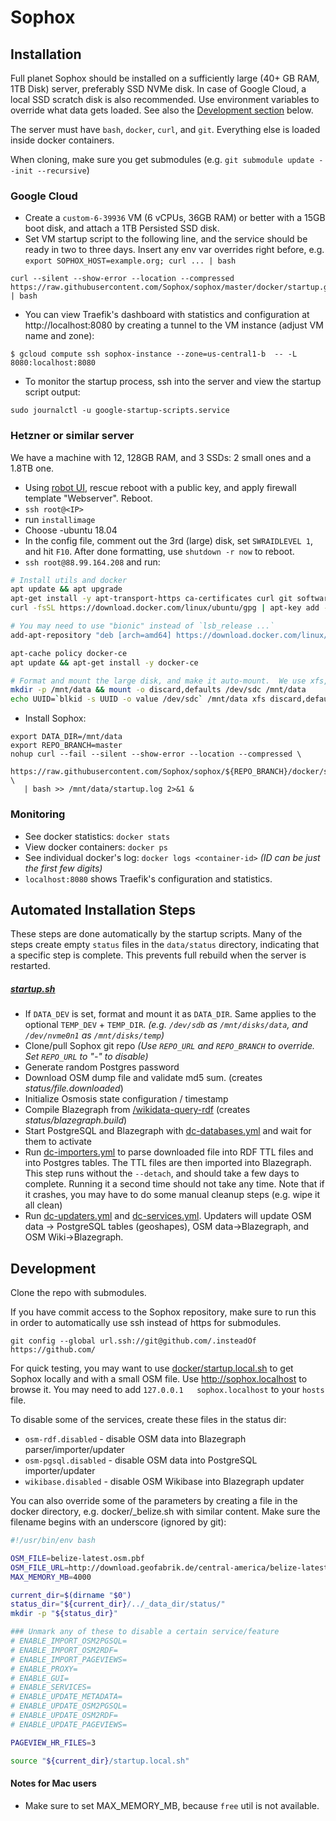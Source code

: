 # Sophox

## Installation

Full planet Sophox should be installed on a sufficiently large (40+ GB RAM, 1TB Disk) server, preferably SSD NVMe disk.  In case of Google Cloud, a local SSD scratch disk is also recommended.  Use environment variables to override what data gets loaded.  See also the [Development section](#development) below.

The server must have `bash`, `docker`, `curl`, and `git`.  Everything else is loaded inside docker containers.

When cloning, make sure you get submodules (e.g. `git submodule update --init --recursive`)

### Google Cloud
* Create a `custom-6-39936` VM (6 vCPUs, 36GB RAM) or better with a 15GB boot disk, and attach a 1TB Persisted SSD disk.
* Set VM startup script to the following line, and the service should be ready in two to three days.  Insert any env var overrides right before, e.g. `export SOPHOX_HOST=example.org; curl ... | bash`
```
curl --silent --show-error --location --compressed https://raw.githubusercontent.com/Sophox/sophox/master/docker/startup.gcp.sh | bash
```

* You can view Traefik's dashboard with statistics and configuration at http://localhost:8080 by creating a tunnel to the VM instance (adjust VM name and zone):
```
$ gcloud compute ssh sophox-instance --zone=us-central1-b  -- -L 8080:localhost:8080
```

* To monitor the startup process, ssh into the server and view the startup script output:
```
sudo journalctl -u google-startup-scripts.service
```

### Hetzner or similar server

We have a machine with 12, 128GB RAM, and 3 SSDs: 2 small ones and a 1.8TB one.

* Using [robot UI](https://robot.your-server.de/), rescue reboot with a public key, and apply firewall template "Webserver". Reboot.
* `ssh root@<IP>`
* run `installimage`
* Choose -ubuntu 18.04
* In the config file, comment out the 3rd (large) disk, set `SWRAIDLEVEL 1`, and hit `F10`.  After done formatting, use `shutdown -r now` to reboot.
* `ssh root@88.99.164.208` and run:
```bash
# Install utils and docker
apt update && apt upgrade
apt-get install -y apt-transport-https ca-certificates curl git software-properties-common
curl -fsSL https://download.docker.com/linux/ubuntu/gpg | apt-key add -

# You may need to use "bionic" instead of `lsb_release ...` 
add-apt-repository "deb [arch=amd64] https://download.docker.com/linux/ubuntu $(lsb_release -cs) stable"

apt-cache policy docker-ce
apt update && apt-get install -y docker-ce

# Format and mount the large disk, and make it auto-mount.  We use xfs, but ext4 is fine too.
mkdir -p /mnt/data && mount -o discard,defaults /dev/sdc /mnt/data
echo UUID=`blkid -s UUID -o value /dev/sdc` /mnt/data xfs discard,defaults,nofail 0 2 | tee -a /etc/fstab
```

* Install Sophox:
```
export DATA_DIR=/mnt/data
export REPO_BRANCH=master
nohup curl --fail --silent --show-error --location --compressed \
   https://raw.githubusercontent.com/Sophox/sophox/${REPO_BRANCH}/docker/startup.planet.sh \
   | bash >> /mnt/data/startup.log 2>&1 &
```

### Monitoring
* See docker statistics:  `docker stats`
* View docker containers:  `docker ps`
* See individual docker's log:  `docker logs <container-id>` _(ID can be just the first few digits)_
* `localhost:8080` shows Traefik's configuration and statistics.

## Automated Installation Steps
These steps are done automatically by the startup scripts. Many of the steps create empty `status` files in the `data/status` directory, indicating that a specific step is complete. This prevents full rebuild when the server is restarted.

##### [startup.sh](docker/startup.sh)
* If `DATA_DEV` is set, format and mount it as `DATA_DIR`.  Same applies to the optional `TEMP_DEV` + `TEMP_DIR`. _(e.g. `/dev/sdb`  as `/mnt/disks/data`, and `/dev/nvme0n1` as `/mnt/disks/temp`)_
* Clone/pull Sophox git repo _(Use `REPO_URL` and `REPO_BRANCH` to override. Set `REPO_URL` to "-" to disable)_
* Generate random Postgres password
* Download OSM dump file and validate md5 sum. (creates _status/file.downloaded_)
* Initialize Osmosis state configuration / timestamp
* Compile Blazegraph from [/wikidata-query-rdf](wikidata-query-rdf)  (creates _status/blazegraph.build_)
* Start PostgreSQL and Blazegraph with [dc-databases.yml](docker/dc-databases.yml) and wait for them to activate
* Run [dc-importers.yml](docker/dc-importers.yml) to parse downloaded file into RDF TTL files and into Postgres tables. The TTL files are then imported into Blazegraph.  This step runs without the `--detach`, and should take a few days to complete.  Running it a second time should not take any time. Note that if it crashes, you may have to do some manual cleanup steps (e.g. wipe it all clean)
* Run [dc-updaters.yml](docker/dc-updaters.yml) and [dc-services.yml](docker/dc-services.yml). Updaters will update OSM data -> PostgreSQL tables (geoshapes), OSM data->Blazegraph, and OSM Wiki->Blazegraph. 

## Development

Clone the repo with submodules.

If you have commit access to the Sophox repository, make sure to run this in order to automatically use ssh instead of https for submodules.
```
git config --global url.ssh://git@github.com/.insteadOf https://github.com/
```

For quick testing, you may want to use [docker/startup.local.sh](docker/startup.local.sh) to get Sophox locally and with a small OSM file.   Use  http://sophox.localhost  to browse it. You may need to add `127.0.0.1   sophox.localhost` to your `hosts` file.

To disable some of the services, create these files in the status dir:
* `osm-rdf.disabled` - disable OSM data into Blazegraph parser/importer/updater
* `osm-pgsql.disabled` - disable OSM data into PostgreSQL importer/updater
* `wikibase.disabled` - disable OSM Wikibase into Blazegraph updater

You can also override some of the parameters by creating a file in the docker directory, e.g. docker/_belize.sh with similar content. Make sure the filename begins with an underscore (ignored by git):

```bash
#!/usr/bin/env bash

OSM_FILE=belize-latest.osm.pbf
OSM_FILE_URL=http://download.geofabrik.de/central-america/belize-latest.osm.pbf
MAX_MEMORY_MB=4000

current_dir=$(dirname "$0")
status_dir="${current_dir}/../_data_dir/status/"
mkdir -p "${status_dir}"

### Unmark any of these to disable a certain service/feature
# ENABLE_IMPORT_OSM2PGSQL=
# ENABLE_IMPORT_OSM2RDF=
# ENABLE_IMPORT_PAGEVIEWS=
# ENABLE_PROXY=
# ENABLE_GUI=
# ENABLE_SERVICES=
# ENABLE_UPDATE_METADATA=
# ENABLE_UPDATE_OSM2PGSQL=
# ENABLE_UPDATE_OSM2RDF=
# ENABLE_UPDATE_PAGEVIEWS=

PAGEVIEW_HR_FILES=3

source "${current_dir}/startup.local.sh"
```


#### Notes for Mac users
* Make sure to set MAX_MEMORY_MB, because `free` util is not available.
